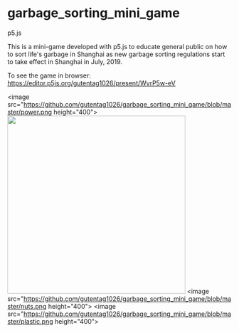 # garbage_sorting_mini_game
p5.js

This is a mini-game developed with p5.js to educate general public on how to sort life's garbage in Shanghai as new garbage sorting regulations start to take effect in Shanghai in July, 2019.

To see the game in browser: https://editor.p5js.org/gutentag1026/present/WvrP5w-eV 


<image src="https://github.com/gutentag1026/garbage_sorting_mini_game/blob/master/power.png height="400">
<image src="https://github.com/gutentag1026/garbage_sorting_mini_game/blob/master/expired%20medicine.png" height="400">
<image src="https://github.com/gutentag1026/garbage_sorting_mini_game/blob/master/nuts.png height="400">
<image src="https://github.com/gutentag1026/garbage_sorting_mini_game/blob/master/plastic.png height="400">
